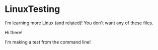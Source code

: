 # LinuxTesting
I'm learning more Linux (and related)!  You don't want any of these files.

Hi there!

I'm making a test from the command line!
